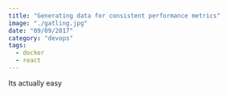 ```yaml
---
title: "Generating data for consistent performance metrics"
image: "./gatling.jpg"
date: "09/09/2017"
category: "devops"
tags:
  - docker
  - react
---
```


Its actually easy
